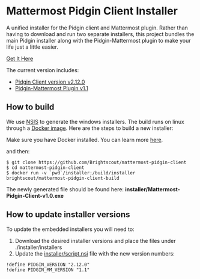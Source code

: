 # Mattermost Pidgin Client Installer
A unified installer for the Pidgin client and Mattermost plugin. Rather than
having to download and run two separate installers, this project bundles the
main Pidgin installer along with the Pidgin-Mattermost plugin to make your life
just a little easier.

[Get It Here](https://github.com/Brightscout/mattermost-pidgin-client/releases)

The current version includes:

* [Pidgin Client version v2.12.0](https://sourceforge.net/projects/pidgin/)
* [Pidgin-Mattermost Plugin v1.1](https://github.com/EionRobb/purple-mattermost/releases/tag/v1.1)



## How to build
We use [NSIS](http://nsis.sourceforge.net/Main_Page) to generate the windows installers. The build runs on linux through a [Docker image](https://hub.docker.com/r/brightscout/mattermost-pidgin-client-build/). Here are the steps to build a new installer:

Make sure you have Docker installed. You can learn more [here](https://docs.docker.com/engine/installation/).

and then:
```
$ git clone https://github.com/Brightscout/mattermost-pidgin-client
$ cd mattermost-pidgin-client
$ docker run -v `pwd`/installer:/build/installer brightscout/mattermost-pidgin-client-build
```

The newly generated file should be found here: **installer/Mattermost-Pidgin-Client-v1.0.exe**

## How to update installer versions

To update the embedded installers you will need to:

1. Download the desired installer versions and place the files under ./installer/installers
2. Update the [installer/script.nsi](https://github.com/Brightscout/mattermost-pidgin-client/blob/master/installer/script.nsi) file with the new version numbers:

```
!define PIDGIN_VERSION "2.12.0"
!define PIDGIN_MM_VERSION "1.1"
```
